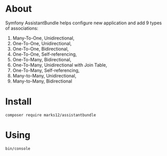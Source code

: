 # About
Symfony AssistantBundle helps configure new application and add 9 types of associations:

1. Many-To-One, Unidirectional,
1. One-To-One, Unidirectional,
1. One-To-One, Bidirectional,
1. One-To-One, Self-referencing,
1. One-To-Many, Bidirectional,
1. One-To-Many, Unidirectional with Join Table,
1. One-To-Many, Self-referencing,
1. Many-to-Many, Unidirectional,
1. Many-to-Many, Bidirectional

# Install 

``composer require marks12/assistantbundle``

# Using

``bin/console`` 